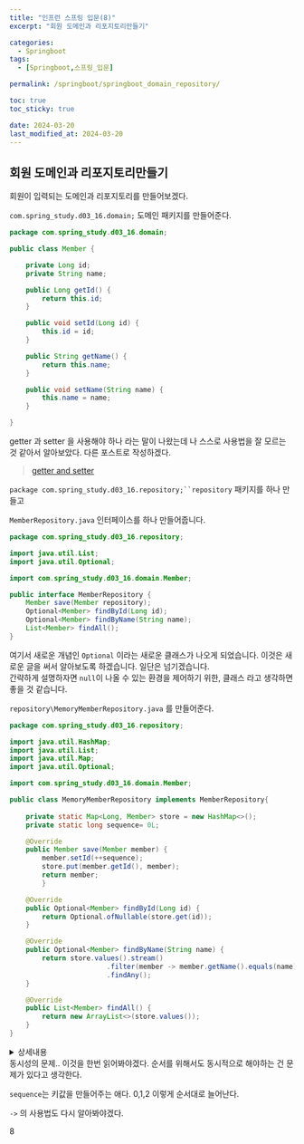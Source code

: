 ```yaml
---
title: "인프런 스프링 입문(8)"
excerpt: "회원 도메인과 리포지토리만들기"

categories:
  - Springboot
tags:
  - [Springboot,스프링_입문]

permalink: /springboot/springboot_domain_repository/

toc: true
toc_sticky: true

date: 2024-03-20
last_modified_at: 2024-03-20
---
```


## 회원 도메인과 리포지토리만들기

회원이 입력되는 도메인과 리포지토리를 만들어보겠다.

`com.spring_study.d03_16.domain;` 도메인 패키지를 만들어준다.
``` java
package com.spring_study.d03_16.domain;

public class Member {

    private Long id;
    private String name;

    public Long getId() {
        return this.id;
    }

    public void setId(Long id) {
        this.id = id;
    }

    public String getName() {
        return this.name;
    }

    public void setName(String name) {
        this.name = name;
    }

}

```
getter 과 setter 을 사용해야 하나 라는 말이 나왔는데 나 스스로 사용법을 잘 모르는 것 같아서 알아보았다. 다른 포스트로 작성하겠다.
>[getter and setter](https://garusitell.github.io/springboot/getter_and_setter/)


`package com.spring_study.d03_16.repository;``repository` 패키지를 하나 만들고  

`MemberRepository.java` 인터페이스를 하나 만들어줍니다.
```java
package com.spring_study.d03_16.repository;

import java.util.List;
import java.util.Optional;

import com.spring_study.d03_16.domain.Member;

public interface MemberRepository {
    Member save(Member repository);    
    Optional<Member> findById(Long id);
    Optional<Member> findByName(String name);
    List<Member> findAll();
}

```
여기서 새로운 개념인 `Optional` 이라는 새로운 클래스가 나오게 되었습니다. 이것은 새로운 글을 써서 알아보도록 하겠습니다. 일단은 넘기겠습니다.  
간략하게 설명하자면 `null`이 나올 수 있는 환경을 제어하기 위한, 클래스 라고 생각하면 좋을 것 같습니다.

`repository\MemoryMemberRepository.java` 를 만들어준다.

```java
package com.spring_study.d03_16.repository;

import java.util.HashMap;
import java.util.List;
import java.util.Map;
import java.util.Optional;

import com.spring_study.d03_16.domain.Member;

public class MemoryMemberRepository implements MemberRepository{
    
    private static Map<Long, Member> store = new HashMap<>();
    private static long sequence= 0L;

    @Override
    public Member save(Member member) {
        member.setId(++sequence);
        store.put(member.getId(), member);
        return member;
        }

    @Override
    public Optional<Member> findById(Long id) {
        return Optional.ofNullable(store.get(id));
    }

    @Override
    public Optional<Member> findByName(String name) {
        return store.values().stream()
                        .filter(member -> member.getName().equals(name))
                        .findAny();
    }

    @Override
    public List<Member> findAll() {
        return new ArrayList<>(store.values());
    }
}
```
<details>
<summary>상세내용</summary>
<div markdown="1">

``` java
package com.spring_study.d03_16.repository;

import java.util.ArrayList;
import java.util.HashMap;
import java.util.List;
import java.util.Map;
import java.util.Optional;

import com.spring_study.d03_16.domain.Member;

public class MemoryMemberRepository implements MemberRepository{
    
    private static Map<Long, Member> store = new HashMap<>(); //save를 할떄 저장할 메모리를 위해서 map 을 사용한다. --> 동시성 문제가 발생할 수 있기에 concurrent를 써야하지만 예시니깐
    private static long sequence= 0L; //-> 키값을 만들어주는 애

    
    @Override
    public Member save(Member member) {
        member.setId(++sequence); // id를 세팅해주고
        store.put(member.getId(), member); //스토어에다가 member을 저장. 
        return member;
        }

    @Override
    public Optional<Member> findById(Long id) {
        return Optional.ofNullable(store.get(id)); //-> store에서 꺼내면 된다. 하지만 없으면 null을 꺼내게 할 수 없으므로 Optional로 감싼다. --> null이 가능하므로
    }
     
    @Override
    public Optional<Member> findByName(String name) {
        return store.values().stream() //-> 루프로 돌리는 것
                        .filter(member -> member.getName().equals(name)) //람다 사용, getname 이 실제 입력한 name 이랑 같은지 확인 --> 같은경우 필터링
                        .findAny();
    }


    @Override
    public List<Member> findAll() {
        return new ArrayList<>(store.values()); //store.values가 반환이되면서 List 의 내용을 한번씩 루프해서 넣어두게 된다.
    }
}

```
</div>
</details>
동시성의 문제.. 이것을 한번 읽어봐야겠다. 순서를 위해서도 동시적으로 해야하는 건 문제가 있다고 생각한다.   

`sequence`는 키값을 만들어주는 애다.
 0,1,2 이렇게 순서대로 늘어난다.

 `->` 의 사용법도 다시 알아봐야겠다.

 8